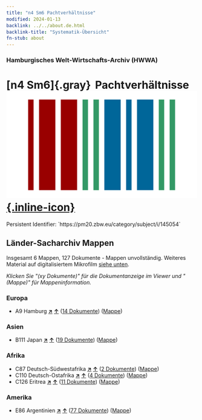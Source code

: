 ```yaml
---
title: "n4 Sm6 Pachtverhältnisse"
modified: 2024-01-13
backlink: ../../about.de.html
backlink-title: "Systematik-Übersicht"
fn-stub: about
---
```


### Hamburgisches Welt-Wirtschafts-Archiv (HWWA)

# [n4 Sm6]{.gray}&#8201; Pachtverhältnisse &#160; [![Wikidata](/images/Wikidata-logo.svg "Wikidata"){.inline-icon}](http://www.wikidata.org/entity/Q104710530)

<div class="hint">Persistent Identifier: `https://pm20.zbw.eu/category/subject/i/145054`</div>







## Länder-Sacharchiv Mappen






Insgesamt 6 Mappen, 127 Dokumente - Mappen unvollständig. Weiteres Material auf digitalisiertem Mikrofilm [siehe unten](#filmsections).

_Klicken Sie "(xy Dokumente)" für die Dokumentanzeige im Viewer und "(Mappe)" für Mappeninformation._




### Europa

- A9 Hamburg [**&nearr;**](../../../geo/i/140905/about.de.html "Hamburg (alle Mappen)") [**&uarr;**](../../../geo/about.de.html#A9 "Ländersystematik") (<a href="https://pm20.zbw.eu/iiifview/folder/sh/140905,145054" title="über: Hamburg : Pachtverhältnisse" target="_blank">14 Dokumente</a>) ([Mappe](../../../../folder/sh/1409xx/140905/1450xx/145054/about.de.html))

### Asien

- B111 Japan [**&nearr;**](../../../geo/i/141272/about.de.html "Japan (alle Mappen)") [**&uarr;**](../../../geo/about.de.html#B111 "Ländersystematik") (<a href="https://pm20.zbw.eu/iiifview/folder/sh/141272,145054" title="über: Japan : Pachtverhältnisse" target="_blank">19 Dokumente</a>) ([Mappe](../../../../folder/sh/1412xx/141272/1450xx/145054/about.de.html))

### Afrika

- C87 Deutsch-Südwestafrika [**&nearr;**](../../../geo/i/141450/about.de.html "Deutsch-Südwestafrika (alle Mappen)") [**&uarr;**](../../../geo/about.de.html#C87 "Ländersystematik") (<a href="https://pm20.zbw.eu/iiifview/folder/sh/141450,145054" title="über: Deutsch-Südwestafrika : Pachtverhältnisse" target="_blank">2 Dokumente</a>) ([Mappe](../../../../folder/sh/1414xx/141450/1450xx/145054/about.de.html))
- C110 Deutsch-Ostafrika [**&nearr;**](../../../geo/i/141471/about.de.html "Deutsch-Ostafrika (alle Mappen)") [**&uarr;**](../../../geo/about.de.html#C110 "Ländersystematik") (<a href="https://pm20.zbw.eu/iiifview/folder/sh/141471,145054" title="über: Deutsch-Ostafrika : Pachtverhältnisse" target="_blank">4 Dokumente</a>) ([Mappe](../../../../folder/sh/1414xx/141471/1450xx/145054/about.de.html))
- C126 Eritrea [**&nearr;**](../../../geo/i/141483/about.de.html "Eritrea (alle Mappen)") [**&uarr;**](../../../geo/about.de.html#C126 "Ländersystematik") (<a href="https://pm20.zbw.eu/iiifview/folder/sh/141483,145054" title="über: Eritrea : Pachtverhältnisse" target="_blank">11 Dokumente</a>) ([Mappe](../../../../folder/sh/1414xx/141483/1450xx/145054/about.de.html))

### Amerika

- E86 Argentinien [**&nearr;**](../../../geo/i/141692/about.de.html "Argentinien (alle Mappen)") [**&uarr;**](../../../geo/about.de.html#E86 "Ländersystematik") (<a href="https://pm20.zbw.eu/iiifview/folder/sh/141692,145054" title="über: Argentinien : Pachtverhältnisse" target="_blank">77 Dokumente</a>) ([Mappe](../../../../folder/sh/1416xx/141692/1450xx/145054/about.de.html))



<a id="filmsections" />













